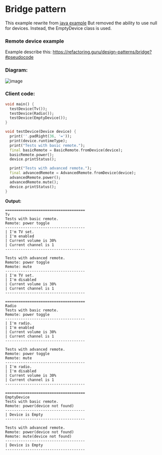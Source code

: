 # Bridge pattern
This example rewrite from [java example](https://github.com/RefactoringGuru/design-patterns-java/tree/main/src/refactoring_guru/bridge/example)
But removed the ability to use null for devices. Instead, the EmptyDevice class is used.

### Remote device example

Example describe this: https://refactoring.guru/design-patterns/bridge?#pseudocode

### Diagram:

![image](https://user-images.githubusercontent.com/8049534/145878324-3cbc52f5-51f4-4642-921d-69fbe2886f8c.png)

### Client code:
```dart
void main() {
  testDevice(Tv());
  testDevice(Radio());
  testDevice(EmptyDevice());
}

void testDevice(Device device) {
  print(''.padRight(36, '='));
  print(device.runtimeType);
  print("Tests with basic remote.");
  final basicRemote = BasicRemote.fromDevice(device);
  basicRemote.power();
  device.printStatus();

  print("Tests with advanced remote.");
  final advancedRemote = AdvancedRemote.fromDevice(device);
  advancedRemote.power();
  advancedRemote.mute();
  device.printStatus();
}
```

**Output:**

```
====================================
Tv
Tests with basic remote.
Remote: power toggle
------------------------------------
| I'm TV set.
| I'm enabled
| Current volume is 30%
| Current channel is 1
------------------------------------

Tests with advanced remote.
Remote: power toggle
Remote: mute
------------------------------------
| I'm TV set.
| I'm disabled
| Current volume is 30%
| Current channel is 1
------------------------------------

====================================
Radio
Tests with basic remote.
Remote: power toggle
------------------------------------
| I'm radio.
| I'm enabled
| Current volume is 30%
| Current channel is 1
------------------------------------

Tests with advanced remote.
Remote: power toggle
Remote: mute
------------------------------------
| I'm radio.
| I'm disabled
| Current volume is 30%
| Current channel is 1
------------------------------------

====================================
EmptyDevice
Tests with basic remote.
Remote: power(device not found)
------------------------------------
| Device is Empty
------------------------------------

Tests with advanced remote.
Remote: power(device not found)
Remote: mute(device not found)
------------------------------------
| Device is Empty
------------------------------------
```
